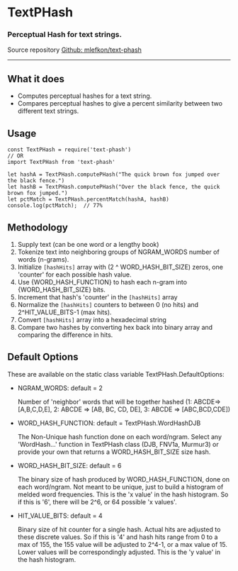 # TextPHash
### Perceptual Hash for text strings.

Source repository [Github: mlefkon/text-phash](https://github.com/mlefkon/text-phash.git)

---

## What it does

- Computes perceptual hashes for a text string.
- Compares perceptual hashes to give a percent similarity between two different text strings.

## Usage

    const TextPHash = require('text-phash')
    // OR
    import TextPHash from 'text-phash'

    let hashA = TextPHash.computePHash("The quick brown fox jumped over the black fence.")
    let hashB = TextPHash.computePHash("Over the black fence, the quick brown fox jumped.")
    let pctMatch = TextPHash.percentMatch(hashA, hashB)
    console.log(pctMatch);  // 77%

## Methodology
1.  Supply text (can be one word or a lengthy book)
2.  Tokenize text into neighboring groups of NGRAM_WORDS number of words (n-grams). 
3.  Initialize `[hashHits]` array with (2 ^ WORD_HASH_BIT_SIZE) zeros, one 'counter' for each possible hash value. 
4.  Use {WORD_HASH_FUNCTION} to hash each n-gram into {WORD_HASH_BIT_SIZE} bits.
5.  Increment that hash's 'counter' in the `[hashHits]` array
6.  Normalize the `[hashHits]` counters to between 0 (no hits) and 2^HIT_VALUE_BITS-1 (max hits).
7.  Convert `[hashHits]` array into a hexadecimal string
8.  Compare two hashes by converting hex back into binary array and comparing the difference in hits.

## Default Options

These are available on the static class variable TextPHash.DefaultOptions:

- NGRAM_WORDS: default = 2
    
    Number of 'neighbor' words that will be together hashed (1: ABCDE=>[A,B,C,D,E], 2: ABCDE => [AB, BC, CD, DE], 3: ABCDE => [ABC,BCD,CDE])

- WORD_HASH_FUNCTION: default = TextPHash.WordHashDJB

    The Non-Unique hash function done on each word/ngram.  Select any 'WordHash...' function in TextPHash class (DJB, FNV1a, Murmur3) or provide your own that returns a WORD_HASH_BIT_SIZE size hash.

- WORD_HASH_BIT_SIZE: default = 6

    The binary size of hash produced by WORD_HASH_FUNCTION, done on each word/ngram. Not meant to be unique, just to build a histogram of melded word frequencies. This is the 'x value' in the hash histogram. So if this is '6', there will be 2^6, or 64 possible 'x values'.

- HIT_VALUE_BITS: default = 4

    Binary size of hit counter for a single hash. Actual hits are adjusted to these discrete values.  So if this is '4' and hash hits range from 0 to a max of 155, the 155 value will be adjusted to 2^4-1, or a max value of 15.  Lower values will be correspondingly adjusted. This is the 'y value' in the hash histogram.


